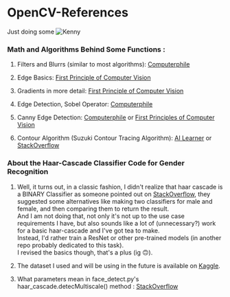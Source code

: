 # OpenCV-References
Just doing some ![Kenny](https://github.com/AusafMo/OpenCV-References/assets/75237046/0484b5e6-e77c-4779-aa84-ecfb94737419)

### Math and Algorithms Behind Some Functions :

1) Filters and Blurrs (similar to most algorithms): [Computerphile](https://www.youtube.com/watch?v=C_zFhWdM4ic&list=PLzH6n4zXuckoRdljSlM2k35BufTYXNNeF&index=1&pp=iAQB)

2) Edge Basics: [First Principle of Computer Vision](https://www.youtube.com/watch?v=G8yp6f9V_6c&list=PL2zRqk16wsdqXEMpHrc4Qnb5rA1Cylrhx&index=2&pp=iAQB)

3) Gradients in more detail: [First Principle of Computer Vision](https://www.youtube.com/watch?v=lOEBsQodtEQ&pp=ygUqY29tcHV0ZXIgdmlzaW9uIGZpcnN0IHByaW5jaXBsZXMgZ3JhZGllbnRz)

4) Edge Detection, Sobel Operator: [Computerphile](https://www.youtube.com/watch?v=uihBwtPIBxM&list=PLzH6n4zXuckoRdljSlM2k35BufTYXNNeF&index=2&pp=iAQB)

5) Canny Edge Detection: [Computerphile](https://www.youtube.com/watch?v=sRFM5IEqR2w&list=PLzH6n4zXuckoRdljSlM2k35BufTYXNNeF&index=3&pp=iAQB) or [First Principles of Computer Vision](https://www.youtube.com/watch?v=hUC1uoigH6s)


6) Contour Algorithm (Suzuki Contour Tracing Algorithm): [AI Learner](https://theailearner.com/2019/11/19/suzukis-contour-tracing-algorithm-opencv-python/ ) or [StackOverflow](https://stackoverflow.com/questions/10427474/what-is-the-algorithm-that-opencv-uses-for-finding-contours)


### About the Haar-Cascade Classifier Code for Gender Recognition

1) Well, it turns out, in a classic fashion, I  didn't realize that haar cascade is a BINARY Classifier as someone pointed out on [StackOverflow](https://stackoverflow.com/questions/27966447/gender-recognition-haarcascade), they suggested some alternatives like making two classifiers for male and female, and then comparing them to return the result. <br>
And I am not doing that, not only it's not up to the use case requirements I have, but also sounds like a lot of (unnecessary?) work for a basic haar-cascade and I've got tea to make. <br>
Instead, I'd rather train a ResNet or other pre-trained models (in another repo probably dedicated to this task). <br>
 I revised the basics though, that's a plus (ig 🙃). <br>

2) The dataset I used and will be using in the future is available on [Kaggle](https://www.kaggle.com/datasets/maciejgronczynski/biggest-genderface-recognition-dataset).

3) What parameters mean in face_detect.py's haar_cascade.detecMultiscale() method : [StackOverflow](https://stackoverflow.com/questions/20801015/recommended-values-for-opencv-detectmultiscale-parameters)
